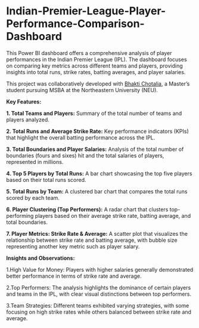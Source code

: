 # Indian-Premier-League-Player-Performance-Comparison-Dashboard

This Power BI dashboard offers a comprehensive analysis of player performances in the Indian Premier League (IPL). The dashboard focuses on comparing key metrics across different teams and players, providing insights into total runs, strike rates, batting averages, and player salaries.

This project was collaboratively developed with [Bhakti Chotalia](https://github.com/bhaktirchotalia10), a Master’s student pursuing MSBA at the Northeastern University (NEU).

**Key Features:**

**1. Total Teams and Players:** Summary of the total number of teams and players analyzed.

**2. Total Runs and Average Strike Rate:** Key performance indicators (KPIs) that highlight the overall batting performance across the IPL.

**3. Total Boundaries and Player Salaries:** Analysis of the total number of boundaries (fours and sixes) hit and the total salaries of players, represented in millions.

**4. Top 5 Players by Total Runs:** A bar chart showcasing the top five players based on their total runs scored.

**5. Total Runs by Team:** A clustered bar chart that compares the total runs scored by each team.

**6. Player Clustering (Top Performers):** A radar chart that clusters top-performing players based on their average strike rate, batting average, and total boundaries.

**7. Player Metrics: Strike Rate & Average:** A scatter plot that visualizes the relationship between strike rate and batting average, with bubble size representing another key metric such as player salary.

**Insights and Observations:**

1.High Value for Money: Players with higher salaries generally demonstrated better performance in terms of strike rate and average.

2.Top Performers: The analysis highlights the dominance of certain players and teams in the IPL, with clear visual distinctions between top performers.

3.Team Strategies: Different teams exhibited varying strategies, with some focusing on high strike rates while others balanced between strike rate and average.
